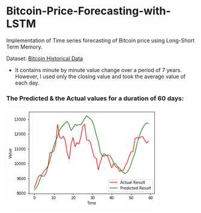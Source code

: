 # Bitcoin-Price-Forecasting-with-LSTM

Implementation of Time series forecasting of Bitcoin price using Long-Short Term Memory.

Dataset: [Bitcoin Historical Data](https://www.kaggle.com/mczielinski/bitcoin-historical-data)

- It contains minute by minute value change over a period of 7 years. However, I used only the closing value and took the average value of each day.

### The Predicted & the Actual values for a duration of 60 days: 

![Graph](https://github.com/ajayathitya/Bitcoin-Price-Forecasting-with-LSTM/blob/master/graph/graph.png)
